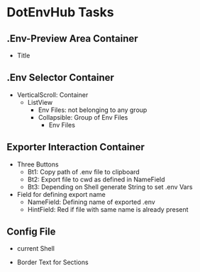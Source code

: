 # DotEnvHub Tasks

## .Env-Preview Area Container
- Title

## .Env Selector Container
- VerticalScroll: Container
  - ListView
    - Env Files: not belonging to any group
    - Collapsible: Group of Env Files
      - Env Files
## Exporter Interaction Container
- Three Buttons
  - Bt1: Copy path of .env file to clipboard
  - Bt2: Export file to cwd as defined in NameField
  - Bt3: Depending on Shell generate String to set .env Vars
- Field for defining export name
  - NameField: Defining name of exported .env
  - HintField: Red if file with same name is already present

## Config File
- current Shell

- Border Text for Sections
